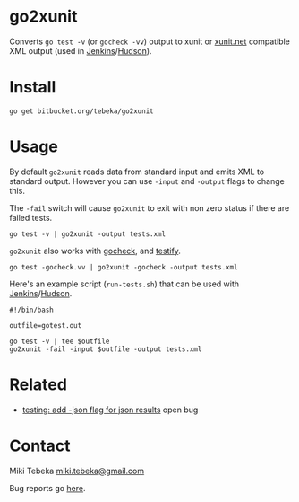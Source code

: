 # go2xunit

Converts `go test -v` (or `gocheck -vv`) output to xunit or [xunit.net][xnet]
compatible XML output (used in [Jenkins][jenkins]/[Hudson][hudson]).


# Install

    go get bitbucket.org/tebeka/go2xunit


# Usage
By default `go2xunit` reads data from standard input and emits XML to standard
output. However you can use `-input` and `-output` flags to change this.

The `-fail` switch will cause `go2xunit` to exit with non zero status if there
are failed tests.

    go test -v | go2xunit -output tests.xml

`go2xunit` also works with [gocheck][gocheck], and [testify][testify].

    go test -gocheck.vv | go2xunit -gocheck -output tests.xml

Here's an example script (`run-tests.sh`) that can be used with [Jenkins][jenkins]/[Hudson][hudson].

    #!/bin/bash

    outfile=gotest.out

    go test -v | tee $outfile
    go2xunit -fail -input $outfile -output tests.xml


# Related

* [testing: add -json flag for json
  results](https://github.com/golang/go/issues/2981) open bug

# Contact
Miki Tebeka <miki.tebeka@gmail.com>

Bug reports go [here][bugs].


[jenkins]: http://jenkins-ci.org/
[hudson]: http://hudson-ci.org/
[gocheck]: http://labix.org/gocheck
[testify]: http://godoc.org/github.com/stretchr/testify
[bugs]: https://bitbucket.org/tebeka/go2xunit/issues
[xnet]: https://xunit.codeplex.com/wikipage?title=XmlFormat
